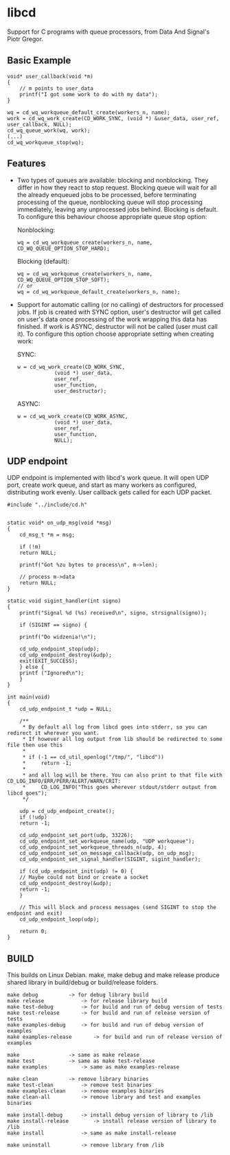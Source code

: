 # libcd

Support for C programs with queue processors, from Data And Signal's Piotr Gregor.


## Basic Example

```
void* user_callback(void *m)
{
    // m points to user_data 
    printf("I got some work to do with my data");
}

wq = cd_wq_workqueue_default_create(workers_n, name);
work = cd_wq_work_create(CD_WORK_SYNC, (void *) &user_data, user_ref, user_callback, NULL);	
cd_wq_queue_work(wq, work);
(...)
cd_wq_workqueue_stop(wq);
```

## Features

- Two types of queues are available: blocking and nonblocking. They differ in how they react to stop request. Blocking queue will wait for all the already enqueued jobs to be processed, before terminating processing of the queue, nonblocking queue will stop processing immediately, leaving any unprocessed jobs behind. Blocking is default. To configure this behaviour choose appropriate queue stop option:

	Nonblocking:
	```
	wq = cd_wq_workqueue_create(workers_n, name, CD_WQ_QUEUE_OPTION_STOP_HARD);
	```

	Blocking (default):
	```
	wq = cd_wq_workqueue_create(workers_n, name, CD_WQ_QUEUE_OPTION_STOP_SOFT);
	// or
	wq = cd_wq_workqueue_default_create(workers_n, name);
	```

- Support for automatic calling (or no calling) of destructors for processed jobs. If job is created with SYNC option, user's destructor will get called on user's data once processing of the work wrapping this data has finished. If work is ASYNC, destructor will not be called (user must call it). To configure this option choose appropriate setting when creating work:

	SYNC:
	```
	w = cd_wq_work_create(CD_WORK_SYNC, 
				(void *) user_data, 
				user_ref,
				user_function,
				user_destructor);
	```

	ASYNC:
	```
	w = cd_wq_work_create(CD_WORK_ASYNC, 
				(void *) user_data, 
				user_ref, 
				user_function, 
				NULL);
	```

## UDP endpoint

UDP endpoint is implemented with libcd's work queue. It will open UDP port, create work queue, and start as many workers as configured, distributing work evenly.
User callback gets called for each UDP packet.

```
#include "../include/cd.h"


static void* on_udp_msg(void *msg)
{
    cd_msg_t *m = msg;

    if (!m)
	return NULL;

    printf("Got %zu bytes to process\n", m->len);

    // process m->data
    return NULL;
}

static void sigint_handler(int signo)
{
    printf("Signal %d (%s) received\n", signo, strsignal(signo));

    if (SIGINT == signo) {

	printf("Do widzenia!\n");

	cd_udp_endpoint_stop(udp);
	cd_udp_endpoint_destroy(&udp);
	exit(EXIT_SUCCESS);
    } else {
	printf ("Ignored\n");
    }
}

int main(void)
{
    cd_udp_endpoint_t *udp = NULL;

    /**
     * By default all log from libcd goes into stderr, so you can redirect it wherever you want.
     * If however all log output from lib should be redirected to some file then use this
     *
     * if (-1 == cd_util_openlog("/tmp/", "libcd"))
     *     return -1;
     *
     * and all log will be there. You can also print to that file with CD_LOG_INFO/ERR/PERR/ALERT/WARN/CRIT:
     *     CD_LOG_INFO("This goes wherever stdout/stderr output from libcd goes");
     */

    udp = cd_udp_endpoint_create();
    if (!udp)
	return -1;

    cd_udp_endpoint_set_port(udp, 33226);
    cd_udp_endpoint_set_workqueue_name(udp, "UDP workqueue");
    cd_udp_endpoint_set_workqueue_threads_n(udp, 4);
    cd_udp_endpoint_set_on_message_callback(udp, on_udp_msg);
    cd_udp_endpoint_set_signal_handler(SIGINT, sigint_handler);

    if (cd_udp_endpoint_init(udp) != 0) {
	// Maybe could not bind or create a socket
	cd_udp_endpoint_destroy(&udp);
	return -1;
    }

    // This will block and process messages (send SIGINT to stop the endpoint and exit)
    cd_udp_endpoint_loop(udp);

    return 0;
}
```

## BUILD

This builds on Linux Debian. make, make debug and make release produce shared library in build/debug or build/release folders.

```
make debug			-> for debug library build
make release			-> for release library build
make test-debug			-> for build and run of debug version of tests 
make test-release		-> for build and run of release version of tests
make examples-debug		-> for build and run of debug version of examples 
make examples-release		-> for build and run of release version of examples

make				-> same as make release
make test			-> same as make test-release
make examples			-> same as make examples-release

make clean			-> remove library binaries
make test-clean			-> remove test binaries
make examples-clean		-> remove examples binaries
make clean-all			-> remove library and test and examples binaries

make install-debug		-> install debug version of library to /lib
make install-release		-> install release version of library to /lib
make install			-> same as make install-release

make uninstall			-> remove library from /lib
```
